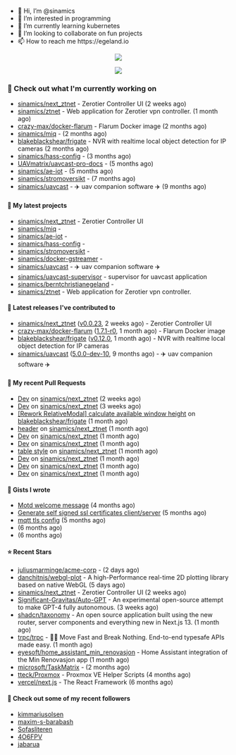 <p align="center">
  <ul>
    <li>👋 Hi, I’m @sinamics</li>
    <li>👀 I’m interested in programming</li>
    <li>🌱 I’m currently learning kubernetes</li>
    <li>💞️ I’m looking to collaborate on fun projects</li>
    <li>📫 How to reach me https://egeland.io</li>
  </ul>
</p>
<p align="center"><a href="https://github.com/anuraghazra/github-readme-stats">
  <img align="center" src="https://github-readme-stats-git-masterrstaa-rickstaa.vercel.app/api?username=sinamics&show_icons=true&theme=tokyonight" />
</a></p>
<p align="center"><a href="https://github.com/anuraghazra/github-readme-stats">
  <img align="center" src="https://github-readme-stats-git-masterrstaa-rickstaa.vercel.app/api/top-langs/?username=sinamics&theme=tokyonight" />
</a></p>

### 👷 Check out what I'm currently working on

- [sinamics/next_ztnet](https://github.com/sinamics/next_ztnet) - Zerotier Controller UI (2 weeks ago)
- [sinamics/ztnet](https://github.com/sinamics/ztnet) - Web application for Zerotier vpn controller. (1 month ago)
- [crazy-max/docker-flarum](https://github.com/crazy-max/docker-flarum) - Flarum Docker image (2 months ago)
- [sinamics/miq](https://github.com/sinamics/miq) -  (2 months ago)
- [blakeblackshear/frigate](https://github.com/blakeblackshear/frigate) - NVR with realtime local object detection for IP cameras (2 months ago)
- [sinamics/hass-config](https://github.com/sinamics/hass-config) -  (3 months ago)
- [UAVmatrix/uavcast-pro-docs](https://github.com/UAVmatrix/uavcast-pro-docs) -  (5 months ago)
- [sinamics/ae-iot](https://github.com/sinamics/ae-iot) -  (5 months ago)
- [sinamics/stromoversikt](https://github.com/sinamics/stromoversikt) -  (7 months ago)
- [sinamics/uavcast](https://github.com/sinamics/uavcast) - ✈️ uav companion software ✈️ (9 months ago)

#### 🌱 My latest projects

- [sinamics/next_ztnet](https://github.com/sinamics/next_ztnet) - Zerotier Controller UI
- [sinamics/miq](https://github.com/sinamics/miq) - 
- [sinamics/ae-iot](https://github.com/sinamics/ae-iot) - 
- [sinamics/hass-config](https://github.com/sinamics/hass-config) - 
- [sinamics/stromoversikt](https://github.com/sinamics/stromoversikt) - 
- [sinamics/docker-gstreamer](https://github.com/sinamics/docker-gstreamer) - 
- [sinamics/uavcast](https://github.com/sinamics/uavcast) - ✈️ uav companion software ✈️
- [sinamics/uavcast-supervisor](https://github.com/sinamics/uavcast-supervisor) - supervisor for uavcast application
- [sinamics/berntchristianegeland](https://github.com/sinamics/berntchristianegeland) - 
- [sinamics/ztnet](https://github.com/sinamics/ztnet) - Web application for Zerotier vpn controller.

#### 🔭 Latest releases I've contributed to

- [sinamics/next_ztnet](https://github.com/sinamics/next_ztnet) ([v0.0.23](https://github.com/sinamics/next_ztnet/releases/tag/v0.0.23), 2 weeks ago) - Zerotier Controller UI
- [crazy-max/docker-flarum](https://github.com/crazy-max/docker-flarum) ([1.7.1-r0](https://github.com/crazy-max/docker-flarum/releases/tag/1.7.1-r0), 1 month ago) - Flarum Docker image
- [blakeblackshear/frigate](https://github.com/blakeblackshear/frigate) ([v0.12.0](https://github.com/blakeblackshear/frigate/releases/tag/v0.12.0), 1 month ago) - NVR with realtime local object detection for IP cameras
- [sinamics/uavcast](https://github.com/sinamics/uavcast) ([5.0.0-dev-10](https://github.com/sinamics/uavcast/releases/tag/5.0.0-dev-10), 9 months ago) - ✈️ uav companion software ✈️

#### 🔨 My recent Pull Requests

- [Dev](https://github.com/sinamics/next_ztnet/pull/48) on [sinamics/next_ztnet](https://github.com/sinamics/next_ztnet) (2 weeks ago)
- [Dev](https://github.com/sinamics/next_ztnet/pull/46) on [sinamics/next_ztnet](https://github.com/sinamics/next_ztnet) (3 weeks ago)
- [[Rework RelativeModal] calculate available window height](https://github.com/blakeblackshear/frigate/pull/6000) on [blakeblackshear/frigate](https://github.com/blakeblackshear/frigate) (1 month ago)
- [header](https://github.com/sinamics/next_ztnet/pull/45) on [sinamics/next_ztnet](https://github.com/sinamics/next_ztnet) (1 month ago)
- [Dev](https://github.com/sinamics/next_ztnet/pull/44) on [sinamics/next_ztnet](https://github.com/sinamics/next_ztnet) (1 month ago)
- [Dev](https://github.com/sinamics/next_ztnet/pull/43) on [sinamics/next_ztnet](https://github.com/sinamics/next_ztnet) (1 month ago)
- [table style](https://github.com/sinamics/next_ztnet/pull/42) on [sinamics/next_ztnet](https://github.com/sinamics/next_ztnet) (1 month ago)
- [Dev](https://github.com/sinamics/next_ztnet/pull/41) on [sinamics/next_ztnet](https://github.com/sinamics/next_ztnet) (1 month ago)
- [Dev](https://github.com/sinamics/next_ztnet/pull/40) on [sinamics/next_ztnet](https://github.com/sinamics/next_ztnet) (1 month ago)
- [Dev](https://github.com/sinamics/next_ztnet/pull/39) on [sinamics/next_ztnet](https://github.com/sinamics/next_ztnet) (1 month ago)

#### 📓 Gists I wrote

- [Motd welcome message](https://gist.github.com/d1f96f39b797ccb2eba6e8bd539510bc) (4 months ago)
- [Generate self signed ssl certificates client/server](https://gist.github.com/4ecdb293851b7018a715f4186ffa1e79) (5 months ago)
- [mqtt tls config](https://gist.github.com/20d325a3d7d8d9db4c657737f93aac99) (5 months ago)
- [](https://gist.github.com/2dce8bf46e2de3f3fb642bc342d9f5a2) (6 months ago)
- [](https://gist.github.com/ba01e2dd4dd60f56094088b6d3c3b069) (6 months ago)

#### ⭐ Recent Stars

- [juliusmarminge/acme-corp](https://github.com/juliusmarminge/acme-corp) -  (2 days ago)
- [danchitnis/webgl-plot](https://github.com/danchitnis/webgl-plot) - A high-Performance real-time 2D plotting library based on native WebGL (5 days ago)
- [sinamics/next_ztnet](https://github.com/sinamics/next_ztnet) - Zerotier Controller UI (2 weeks ago)
- [Significant-Gravitas/Auto-GPT](https://github.com/Significant-Gravitas/Auto-GPT) - An experimental open-source attempt to make GPT-4 fully autonomous. (3 weeks ago)
- [shadcn/taxonomy](https://github.com/shadcn/taxonomy) - An open source application built using the new router, server components and everything new in Next.js 13. (1 month ago)
- [trpc/trpc](https://github.com/trpc/trpc) - 🧙‍♀️  Move Fast and Break Nothing. End-to-end typesafe APIs made easy.  (1 month ago)
- [eyesoft/home_assistant_min_renovasjon](https://github.com/eyesoft/home_assistant_min_renovasjon) - Home Assistant integration of the Min Renovasjon app (1 month ago)
- [microsoft/TaskMatrix](https://github.com/microsoft/TaskMatrix) -  (2 months ago)
- [tteck/Proxmox](https://github.com/tteck/Proxmox) - Proxmox VE Helper Scripts (4 months ago)
- [vercel/next.js](https://github.com/vercel/next.js) - The React Framework (6 months ago)

#### 👯 Check out some of my recent followers

- [kimmariusolsen](https://github.com/kimmariusolsen)
- [maxim-s-barabash](https://github.com/maxim-s-barabash)
- [Sofasliteren](https://github.com/Sofasliteren)
- [4O6FPV](https://github.com/4O6FPV)
- [jabarua](https://github.com/jabarua)
